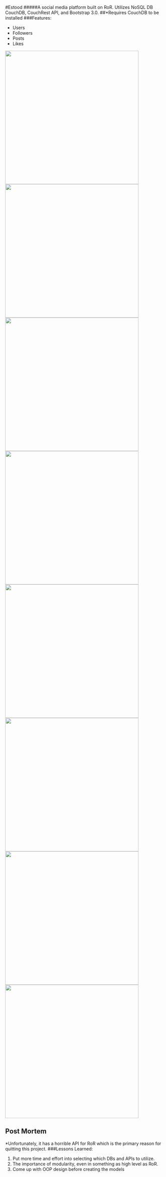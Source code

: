 #Estood
#####A social media platform built on RoR. Utilizes NoSQL DB CouchDB, CouchRest API, and Bootstrap 3.0.
##*Requires CouchDB to be installed
###Features:
 * Users
 * Followers
 * Posts
 * Likes

<img src="http://puu.sh/sesWf/b87e4618a5.png" width="425">
<img src="http://puu.sh/setx9/e4d549f659.png" width="425">
<img src="http://puu.sh/setDn/7a0d270872.png" width="425">
<img src="http://puu.sh/setTV/bc8d99aa5f.png" width="425">
<img src="http://puu.sh/setUW/b34d511b8b.png" width="425">
<img src="http://puu.sh/setWx/26e6630313.png" width="425">
<img src="http://puu.sh/seu1q/5571d55b9d.png" width="425">
<img src="http://puu.sh/seu2a/9b5a3597b1.png" width="425">

## Post Mortem
*Unfortunately, it has a horrible API for RoR which is the primary reason for quitting this project.
###Lessons Learned: 
1. Put more time and effort into selecting which DBs and APIs to utilize.
2. The importance of modularity, even in something as high level as RoR.
3. Come up with OOP design before creating the models
